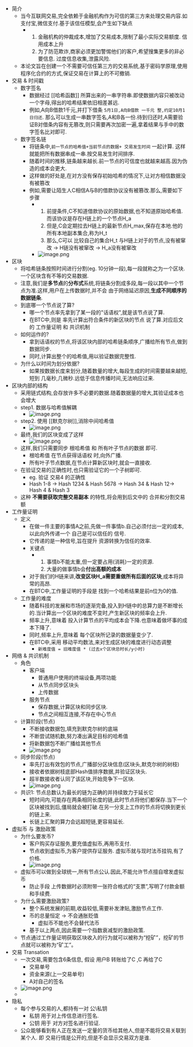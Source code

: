 - 简介
	- 当今互联网交易,完全依赖于金融机构作为可信的第三方来处理交易内容.如 支付宝,微信支付.基于该信任模型,会产生如下缺点
		- 1. 金融机构的仲裁成本,增加了交易成本,限制了最小实际交易额度. 信用成本上升
		  2. 为了防范欺诈,商家必须更加警惕他们的客户,希望搜集更多的非必要信息. 过度信息收集,泄露风险.
	- 本论文旨在创建一个不需要可信任第三方的交易系统,基于密码学原理,使用程序化合约的方式,保证交易在计算上的不可撤销.
- 交易 & 时间戳
	- 数字签名
		- 数据经过 [[哈希函数]] 所算出来的一串字符串.即使数据内容只被改动一个字母,得出的哈希结果依旧相差甚远.
		- 例如,A向B借款1千元,并打下借条 `5月1日,A向B借款 一千元 整,约定10月1日归还`. 那么可以生成一串数字签名,A和B各一份.待到归还时,A需要验证B对借条内容有无篡改,则只需要再次加密一遍,拿着结果与手中的数字签名比对即可.
	- 数字签名链
		- 将链条中,`前一节点的哈希值+当前节点的数据+ 交易发生时间` 一起计算. 这样就能把所有数据串成一串.按交易发生时间排序.
		- 随着时间的推移,链条越来越长.前一节点的可信度也就越来越高.因为伪造的成本会更大.
		- 这样做的好处是,在对方没有保存初始哈希的情况下,让对方相信数据没有被篡改
		- 例如,需要让陌生人C相信A与B的借款协议没有被篡改.那么,需要如下步骤
			- 1. 前提条件,C不知道借款协议的原始数据,也不知道原始哈希值.而该协议是存在H链上的一个节点H_a
			  2. 但是,C会定期拉去H链上的最新节点H_max,保存在本地.他的所有本地副本集合,称为H_t
			  3. 那么,C可以 比较自己的集合H_t 与H链上对于的节点,没有被窜改 -> H链没有被窜改 -> H_a没有被窜改
			- ![image.png](../assets/image_1663486099030_0.png)
- 区块
	- 将哈希链条按照时间进行分割(eg. 10分钟一段),每一段就称之为一个区块.一个区块含有不等的交易数据.
	- 注意,我们是**多节点**的**分布式**系统,将链条分割成多段,每一段以其中一个节点为准.这样,用户在上传数据时,并不会 由于网络延迟原因,**生成不同顺序的数据链条**.
	- 到底哪一个节点说了算?
		- 哪一个节点率先拿到了某一段的"话语权",就是该节点说了算.
		- 在BTC中,则是 率先计算出符合条件的新区块的节点 说了算.对应后文的 工作量证明 和 共识机制
	- 如何运作的?
		- 拿到话语权的节点,将该区块内部的哈希链条顺序,广播给所有节点,做到数据同步.
		- 同时,计算出整个的哈希值,用以验证数据完整性.
	- 为什么以时间为划分依据?
		- 如果按数据长度来划分,随着数量的增大,每段生成的时间需要越来越短,短到 几毫秒,几微秒.远低于信息传播时间,无法响应过来.
- 区块内部的结构
	- 采用链式结构,会存放许多不必要的数据.随着数据量的增大,其验证成本也会增大
	- step1. 数据与哈希值解耦
		- ![image.png](../assets/image_1663489002949_0.png)
	- step2. 使用 [[默克尔树]],消除中间哈希值
		- ![image.png](../assets/image_1663489046339_0.png)
	- 最终,我们的区块变成了这样
		- ![image.png](../assets/image_1663489283986_0.png)
	- 这样,我们只需要同步 根哈希值 和 所有叶子节点的数据 即可.
		- 根哈希值 在节点获得话语权 时,向外广播.
		- 所有叶子节点数据,在节点计算新区块时,就会一直接收.
	- 在验证交易的正确性时,也只需验证它的一个子树即可.
		- eg. 验证 交易4 的正确性
		- Hash 1-8 -> Hash 1234 & Hash 5678 -> Hash 34 & Hash 12-> Hash 4 & Hash 3
	- 这种 **不需要获取完整交易副本** 的特性,将会用到后文中的 合并和分割交易额
- 工作量证明
	- 定义
		- 在做一件主要的事情A之前,先做一件事情b.自己必须付出一定的成本,以此向外传递一个 自己是可以信任的 信号.
		- 它传递的是一种信号,旨在提升 资源转换为信任的效率.
		- 关键点
			- 1. 事情b不能太重,但一定要占用(消耗)一定的资源.
			  2. 大量的做事情b会**付出高额的成本**
		- 对于我们的H链来讲,**改变区块H_a需要重做所有后面的区块**,成本将异常的高昂.
		- 在BTC中,工作量证明的手段是 找到一个哈希结果是前n位为0的值.
	- 工作量的难度
		- 随着科技的发展和市场的逐渐完备,投入到H链中的总算力是不断增长的.当计算出一个区块的难度不变时,产生新区块的频率会上升.
		- 频率上升,意味着 投入计算节点的平均成本会下降.也意味着做坏事的成本下降了.
		- 同时,频率上升,意味着 每个区块所记录的数据量变少了.
		- 在BTC中,采用 移动平均数法,来对生成区块的难度进行动态调整
			- `新难度值 = 旧难度值 * (过去x个区块总时长/y小时)`
- 网络 & 共识机制
	- 角色
		- 客户端
			- 普通用户使用的终端设备,两项功能
			- 从节点同步区块头
			- 上传数据
		- 服务节点
			- 保存数据,计算区块和同步区块.
			- 节点之间相互连接,不存在中心节点
	- 计算阶段(节点)
		- 不断接收数据包,填充到默克尔树的底端
		- 不断尝试随机数,努力凑出满足目标的哈希值
		- 将新数据包不断广播给其他节点
		- ![image.png](../assets/image_1663490595874_0.png)
	- 同步阶段(节点)
		- 率先打出有效包的节点,广播部分区块信息(区块头,默克尔树的树枝)
		- 接收者依据树枝底部Hash值排序数据,并验证区块头.
		- 超半数接收者认同了该区块,开始竞争下一区块.
		- ![image.png](../assets/image_1663490614216_0.png)
	- 共识1: 节点总数认为最长的链为正确的并持续致力于延长它
		- 短时间内,可能存在两条相同长度的链,此时节点将他们都保存.当下一个区块被找到后,僵局就会被打破.在另一分支上工作的节点将切换到更长的链上来.
		- 长链上汇聚的算力会远超短链,更容易延长.
- 虚拟币 与 激励政策
	- 为什么要发币?
		- 客户购买存证服务,要充值虚拟币,再用币支付.
		- 节点收到虚拟币,为客户提供存证服务. 虚拟币就与现时法币挂钩,有了价格.
		- ![image.png](../assets/image_1663491763908_0.png)
	- 虚拟币可以做到全球统一,所有节点公认.因此,不能允许节点擅自增发虚拟币
		- 防止手段 上传数据时必须附带一张符合格式的“支票”,写明了付款金额和手续费.
	- 为什么需要激励政策?
		- 整个系统发展的前期,收益较低,需要补发津贴,激励节点工作.
		- 币的总量恒定 -> 不会通胀贬值
			- 虚拟币不能也不会替代法币
		- 基于以上两点,因此需要一个指数衰减型的激励政策.
	- 节点通过工作量证明获取区块收入的行为就可以被称为“挖矿”，挖矿的节点就可以被称为“矿工”。
- 交易 Transation
	- 一次交易,需要包含6条信息, 假设 用户B 转账给了C ,C 再给了C
		- 交易单号
		- 资金来源(上一交易单号)
		- A对自己的签名
	- ![image.png](../assets/image_1663493273059_0.png)
	-
- 隐私
	- 每个参与交易的人,都持有一对 公\私钥
		- 私钥 用于对上传信息进行签名.
		- 公钥 用于 对方对签名进行验证.
	- 公众能够看到有人正在发送一定量的货币给其他人,但是不能将交易关联到某个人. 即 交易行情是公开的,但是不会显示交易双方是谁.